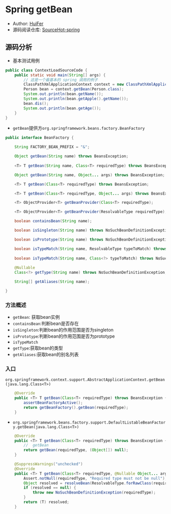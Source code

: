 # Spring getBean
- Author: [HuiFer](https://github.com/huifer)
- 源码阅读仓库: [SourceHot-spring](https://github.com/SourceHot/spring-framework-read)

## 源码分析
- 基本测试用例
```java
public class ContextLoadSourceCode {
    public static void main(String[] args) {
        // 这是一个最基本的 spring 调用的例子
        ClassPathXmlApplicationContext context = new ClassPathXmlApplicationContext("ContextLoadSourceCode-beans.xml");
        Person bean = context.getBean(Person.class);
        System.out.println(bean.getName());
        System.out.println(bean.getApple().getName());
        bean.dis();
        System.out.println(bean.getAge());
    }
}
```
- `getBean`提供方`org.springframework.beans.factory.BeanFactory`
```java
public interface BeanFactory {

    String FACTORY_BEAN_PREFIX = "&";

    Object getBean(String name) throws BeansException;
    
    <T> T getBean(String name, Class<T> requiredType) throws BeansException;

    Object getBean(String name, Object... args) throws BeansException;

    <T> T getBean(Class<T> requiredType) throws BeansException;

    <T> T getBean(Class<T> requiredType, Object... args) throws BeansException;

    <T> ObjectProvider<T> getBeanProvider(Class<T> requiredType);

    <T> ObjectProvider<T> getBeanProvider(ResolvableType requiredType);

    boolean containsBean(String name);

    boolean isSingleton(String name) throws NoSuchBeanDefinitionException;

    boolean isPrototype(String name) throws NoSuchBeanDefinitionException;

    boolean isTypeMatch(String name, ResolvableType typeToMatch) throws NoSuchBeanDefinitionException;
   
    boolean isTypeMatch(String name, Class<?> typeToMatch) throws NoSuchBeanDefinitionException;
    
    @Nullable
    Class<?> getType(String name) throws NoSuchBeanDefinitionException;

    String[] getAliases(String name);

}

```
### 方法概述
- `getBean`: 获取bean实例
- `containsBean`:判断bean是否存在
- `isSingleton`:判断bean的作用范围是否为singleton
- `isPrototype`:判断bean的作用范围是否为prototype
- `isTypeMatch`
- `getType`:获取bean的类型
- `getAliases`:获取bean的别名列表

### 入口
`org.springframework.context.support.AbstractApplicationContext.getBean(java.lang.Class<T>)`

```java
    @Override
    public <T> T getBean(Class<T> requiredType) throws BeansException {
        assertBeanFactoryActive();
        return getBeanFactory().getBean(requiredType);
    }

```
- `org.springframework.beans.factory.support.DefaultListableBeanFactory.getBean(java.lang.Class<T>)`
```java
    @Override
    public <T> T getBean(Class<T> requiredType) throws BeansException {
        //  getBean 
        return getBean(requiredType, (Object[]) null);
    }

    @SuppressWarnings("unchecked")
    @Override
    public <T> T getBean(Class<T> requiredType, @Nullable Object... args) throws BeansException {
        Assert.notNull(requiredType, "Required type must not be null");
        Object resolved = resolveBean(ResolvableType.forRawClass(requiredType), args, false);
        if (resolved == null) {
            throw new NoSuchBeanDefinitionException(requiredType);
        }
        return (T) resolved;
    }
```